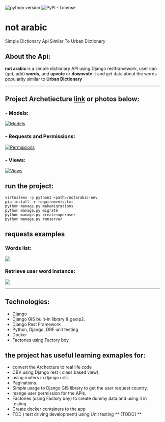 ![python version](https://img.shields.io/badge/python-3.4+-blue.svg)
![PyPI - License](https://img.shields.io/pypi/l/Django.svg)

# not arabic
Simple Dictionary Api Similar To Urban Dictionary

## About the Api:

**not arabic** is a simple dictionary API using Django restframework, user can (get, add) **words**, and **upvote** or **downvote** it and get data about the words popularity similar to **Urban Dictionary**

---

## Project Archetiecture [link](https://drive.google.com/file/d/14UaZKbFcpjQBvYtB40IUxxLHfnGgt24D/view?usp=sharing "link") or photos below:

### - Models:

[![Models](https://www7.0zz0.com/2019/06/10/20/502454527.jpeg)](https://www7.0zz0.com/2019/06/10/20/502454527.jpeg)

### - Requests and Permissions:

[![Permissions](https://www5.0zz0.com/2019/06/10/21/452319419.jpeg "Permissions")](https://www5.0zz0.com/2019/06/10/21/452319419.jpeg "Permissions")

### - Views: 

[![Views](https://www5.0zz0.com/2019/06/10/21/854204385.jpeg)](https://www5.0zz0.com/2019/06/10/21/854204385.jpeg)

## run the project: 
```
virtualenv -p python3 <path>/notarabic-env
pip install -r requirements.txt
python manage.py makemigrations
python manage.py migrate
python manage.py createsuperuser
python manage.py runserver
```

## requests examples 

### Words list: 

[![](https://www3.0zz0.com/2019/06/10/22/904453314.jpeg)](https://www3.0zz0.com/2019/06/10/22/904453314.jpeg)

### Retrieve user word instance:
[![](https://www3.0zz0.com/2019/06/10/22/494644414.jpeg)](https://www3.0zz0.com/2019/06/10/22/494644414.jpeg)

-----

## Technologies:
- Django
- Django GIS built-in library & geoip2.
- Django Rest Framework
- Python, Django, DRF unit testing  
- Docker
- Factories using Factory boy 

## the project has useful learning exmaples for:
- convert the Archecture to real life code
- CBV using Django rest ( class based view).
- using routers in django urls.
- Paginations.
- Simple usage to Django GIS library to get the user request country.
- mange user permission for the APIs.
- Factories (using Factory boy) to create dummy data and using it in testing
- Create docker containers to the app
- TDD ( test driving development) using Unit testing ** [TODO] **



